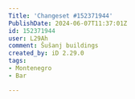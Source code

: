 ```yaml
---
Title: 'Changeset #152371944'
PublishDate: 2024-06-07T11:37:01Z
id: 152371944
user: L29Ah
comment: Šušanj buildings
created_by: iD 2.29.0
tags:
- Montenegro
- Bar

---
```

